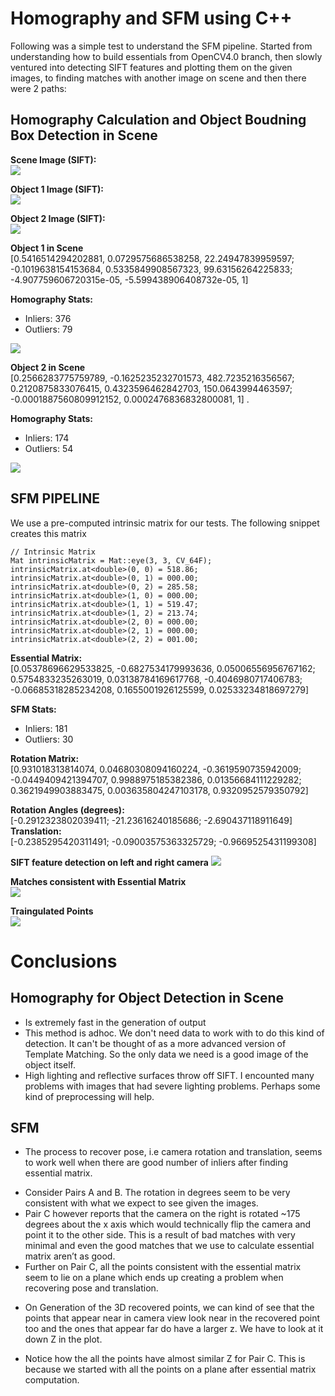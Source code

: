 # Homography and SFM using C++
Following was a simple test to understand the SFM pipeline. Started from understanding how to build essentials from OpenCV4.0 branch, then slowly ventured into detecting SIFT features and plotting them on the given images, to finding matches with another image on scene and then there were 2 paths:

## Homography Calculation and Object Boudning Box Detection in Scene
<b>Scene Image (SIFT):</b>  
![](compvisiontests/Output/homography/dst_1.jpg)

<b>Object 1 Image (SIFT):</b>  
![](compvisiontests/Output/homography/src_1.jpg)

<b>Object 2 Image (SIFT):</b>  
![](compvisiontests/Output/homography/src_2.jpg)

<b>Object 1 in Scene</b>  
[0.5416514294202881, 0.0729575686538258, 22.24947839959597;  
 -0.1019638154153684, 0.5335849908567323, 99.63156264225833;  
 -4.907759606720315e-05, -5.599438906408732e-05, 1]   
  
<b>Homography Stats:</b>  
- Inliers: 376 
- Outliers: 79  
  
![](compvisiontests/Output/homography/src_1_dst_1.jpg)

<b>Object 2 in Scene</b>  
[0.2566283775759789, -0.1625235232701573, 482.7235216356567;  
 0.2120875833076415, 0.4323596462842703, 150.0643994463597;  
 -0.0001887560809912152, 0.0002476836832800081, 1] . 
  
<b>Homography Stats:</b>  
- Inliers: 174 
- Outliers: 54  
  
![](compvisiontests/Output/homography/src_2_dst_1.jpg)

## SFM PIPELINE
We use a pre-computed intrinsic matrix for our tests. The following snippet creates this matrix
```
// Intrinsic Matrix
Mat intrinsicMatrix = Mat::eye(3, 3, CV_64F);
intrinsicMatrix.at<double>(0, 0) = 518.86;
intrinsicMatrix.at<double>(0, 1) = 000.00; 
intrinsicMatrix.at<double>(0, 2) = 285.58;
intrinsicMatrix.at<double>(1, 0) = 000.00;
intrinsicMatrix.at<double>(1, 1) = 519.47; 
intrinsicMatrix.at<double>(1, 2) = 213.74;
intrinsicMatrix.at<double>(2, 0) = 000.00;
intrinsicMatrix.at<double>(2, 1) = 000.00; 
intrinsicMatrix.at<double>(2, 2) = 001.00;
```

<b>Essential Matrix:</b>  
[0.05378696629533825, -0.6827534179993636, 0.05006556956767162;  
0.5754833235263019, 0.03138784169617768, -0.4046980717406783;  
-0.06685318285234208, 0.1655001926125599, 0.02533234818697279]  
   
<b>SFM Stats:</b>  
- Inliers: 181
- Outliers: 30  
  
<b>Rotation Matrix:</b>  
[0.931018313814074, 0.04680308094160224, -0.3619590735942009;  
-0.0449409421394707, 0.9988975185382386, 0.01356684111229282;  
0.3621949903883475, 0.003635804247103178, 0.9320952579350792]  
  
<b>Rotation Angles (degrees):</b>   
[-0.2912323802039411; -21.23616240185686; -2.690437118911649]  
<b>Translation:</b>  
[-0.2385295420311491; -0.09003575363325729; -0.9669525431199308]  
  
<b>SIFT feature detection on left and right camera</b>
![](compvisiontests/Output/sfm/a1_a2_pre.jpg)  
  
<b>Matches consistent with Essential Matrix</b>  
![](compvisiontests/Output/sfm/a1_a2.jpg)  

<b>Traingulated Points</b>   
![](compvisiontests/Output/sfm/points_a1_a2.png)  

# Conclusions
## Homography for Object Detection in Scene
- Is extremely fast in the generation of output
- This method is adhoc. We don't need data to work with to do this kind of detection. It can't be thought of as a more advanced version of Template Matching. So the only data we need is a good image of the object itself.
- High lighting and reflective surfaces throw off SIFT. I encounted many problems with images that had severe lighting problems. Perhaps some kind of preprocessing will help.

## SFM
- The process to recover pose, i.e camera rotation and translation, seems to work well when there are good number of inliers after finding essential matrix.
* Consider Pairs A and B. The rotation in degrees seem to be very consistent with what we expect to see given the images.
* Pair C however reports that the camera on the right is rotated ~175 degrees about the x axis which would technically flip the camera and point it to the other side. This is a result of bad matches with very minimal and even the good matches that we use to calculate essential matrix aren’t as good.
* Further on Pair C, all the points consistent with the essential matrix seem to lie on a plane which ends up creating a problem when recovering pose and translation.
- On Generation of the 3D recovered points, we can kind of see that the points that appear near in camera view look near in the recovered point too and the ones that appear far do have a larger z. We have to look at it down Z in the plot.
* Notice how the all the points have almost similar Z for Pair C. This is because we started with all the points on a plane after essential matrix computation.
